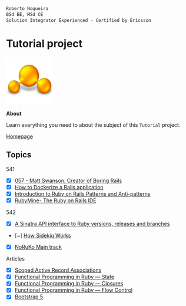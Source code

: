 ```
Roberto Nogueira  
BSd EE, MSd CE
Solution Integrator Experienced - Certified by Ericsson
```
# Tutorial project

![tutorial image](images/tutorial.png)

**About**

Learn everything you need to about the subject of this `Tutorial` project.

[Homepage](https://rubyweekly.com/latest)

## Topics

541

* [x] [057 - Matt Swanson, Creator of Boring Rails](https://railswithjason.simplecast.fm/matt-swanson)
* [x] [How to Dockerize a Rails application](https://www.codewithjason.com/dockerize-rails-application/)
* [x] [Introduction to Ruby on Rails Patterns and Anti-patterns](https://blog.appsignal.com/2020/08/05/introduction-to-ruby-on-rails-patterns-and-anti-patterns.html)
* [x] [RubyMine- The Ruby on Rails IDE](https://www.jetbrains.com/ruby/)

542
* [x] [A Sinatra API interface to Ruby versions, releases and branches](https://github.com/epistrephein/rubies)
* [~] [How Sidekiq Works](https://pdabrowski.com/articles/how-sidekiq-really-works)
* [x] [NoRuKo Main track](https://www.youtube.com/watch?v=UUK65-8iLms)

Articles
* [x] [Scoped Active Record Associations](https://remimercier.com/scoped-active-record-associations/)
* [x] [Functional Programming in Ruby — State](https://medium.com/@baweaver/functional-programming-in-ruby-state-5e55d40b4e67)
* [x] [Functional Programming in Ruby — Closures](https://medium.com/@baweaver/functional-programming-in-ruby-closures-ac80547eb40d)
* [x] [Functional Programming in Ruby — Flow Control](https://medium.com/@baweaver/functional-programming-in-ruby-flow-control-565bbdcdf2a2)
* [x] [Bootstrap 5](https://blog.getbootstrap.com/2021/05/05/bootstrap-5/)
